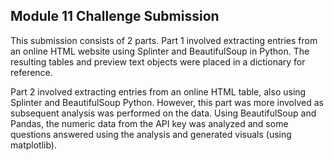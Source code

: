 ## Module 11 Challenge Submission

This submission consists of 2 parts. 
Part 1 involved extracting entries from an online HTML website using Splinter and BeautifulSoup in Python. The resulting tables and preview text objects were placed in a dictionary for reference.

Part 2 involved extracting entries from an online HTML table, also using Splinter and BeautifulSoup Python. However, this part was more involved as subsequent analysis was performed on the data. Using BeautifulSoup and Pandas, the numeric data from the API key was analyzed and some questions answered using the analysis and generated visuals (using matplotlib).
